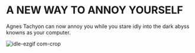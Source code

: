 # A NEW WAY TO ANNOY YOURSELF 

Agnes Tachyon can now annoy you while you stare idly into the dark abyss knowns as your computer.


![idle-ezgif com-crop](https://github.com/user-attachments/assets/97495dc4-1a5c-4e11-ac2f-cbf3c882adfe)
